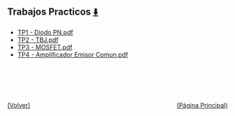 
<html>
<body>
<h2>Trabajos Practicos <a href="https://downgit.github.io/#/home?url=https://github.com/Apuntes-FIUBA/Apuntes-Electronica/tree/main/86 - Electrónica/8603 - Dispositivos Semiconductores/Trabajos Practicos" style="font-size:20px">  ⬇️ </a></h2>
<ul>
    <li><a href="TP1 - Diodo PN.pdf">TP1 - Diodo PN.pdf</a></li>
    <li><a href="TP2 - TBJ.pdf">TP2 - TBJ.pdf</a></li>
    <li><a href="TP3 - MOSFET.pdf">TP3 - MOSFET.pdf</a></li>
    <li><a href="TP4 - Amplificador Emisor Comun.pdf">TP4 - Amplificador Emisor Comun.pdf</a></li>
</ul>
</body>
</html>

<br><br><br><br><br><a href="../" style="float: left">(Volver)</a> <a href="https://apuntes-fiuba.github.io/Apuntes-Electronica" style="float: right">(Página Principal)</a>
